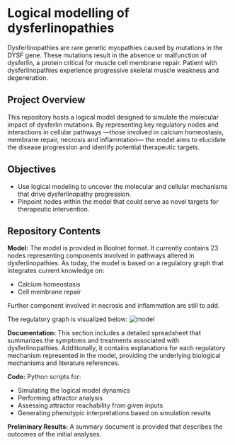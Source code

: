 # Logical modelling of dysferlinopathies

Dysferlinopathies are rare genetic myopathies caused by mutations in the DYSF gene. These mutations result in the absence or malfunction of dysferlin, a protein critical for muscle cell membrane repair. Patient with dysferlinopathies experience progressive skeletal muscle weakness and degeneration.

## Project Overview

This repository hosts a logical model designed to simulate the molecular impact of dysferlin mutations. By representing key regulatory nodes and interactions in cellular pathways —those involved in calcium homeostasis, membrane repair, necrosis and inflammation— the model aims to elucidate the disease progression and identify potential therapeutic targets.

## Objectives
- Use logical modeling to uncover the molecular and cellular mechanisms that drive dysferlinopathy progression.
- Pinpoint nodes within the model that could serve as novel targets for therapeutic intervention.
  
## Repository Contents

**Model:** The model is provided in Boolnet format. It currently contains 23 nodes representing components involved in pathways altered in dysferlinopathies. As today, the model is based on a regulatory graph that integrates current knowledge on:
  - Calcium homeostasis
  - Cell membrane repair

Further component involved in necrosis and inflammation are still to add.

The regulatory graph is visualized below:
![model](https://github.com/user-attachments/assets/44b73e31-e821-497f-927d-957830eace81)

**Documentation:** This section includes a detailed spreadsheet that summarizes the symptoms and treatments associated with dysferlinopathies. Additionally, it contains explanations for each regulatory mechanism represented in the model, providing the underlying biological mechanisms and literature references.

**Code:** Python scripts for:
  - Simulating the logical model dynamics
  - Performing attractor analysis
  - Assessing attractor reachability from given inputs
  - Generating phenotypic interpretations based on simulation results
    
**Preliminary Results:** A summary document is provided that describes the outcomes of the initial analyses.
